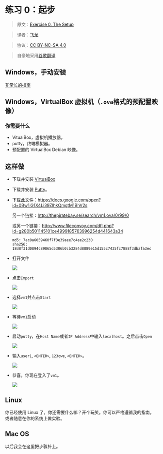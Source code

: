 # 练习 0：起步

> 原文：[Exercise 0. The Setup](https://archive.fo/ZfhWN)

> 译者：[飞龙](https://github.com/wizardforcel)

> 协议：[CC BY-NC-SA 4.0](http://creativecommons.org/licenses/by-nc-sa/4.0/)

> 自豪地采用[谷歌翻译](https://translate.google.cn/)

## Windows，手动安装

[非常长的指南](https://archive.fo/p1ZHn)

## Windows，VirtualBox 虚拟机（`.ova`格式的预配置映像）

### 你需要什么

+   VitualBox，虚拟机播放器。
+   putty，终端模拟器。
+   预配置的 VirtualBox Debian 映像。

## 这样做

+   下载并安装 [VirtualBox](http://download.virtualbox.org/virtualbox/4.1.18/VirtualBox-4.1.18-78361-Win.exe)

+   下载并安装 [Putty](http://the.earth.li/~sgtatham/putty/latest/x86/putty-0.62-installer.exe)。

+   下载此文件：<https://docs.google.com/open?id=0Bw1iG1X4Li39ZlhkQmgtM1BhV2s>

    另一个链接：<http://thepiratebay.se/search/vm1.ova/0/99/0>

    或另一个链接：<http://www.fileconvoy.com/dfl.php?id=g280b501145101ce4999185763996254d441643a34>
    
    ```
    md5: 7ac8a6059460f7f3e39aee7c4ee2c230 
    sha256: 18d8f31d0894c89865d5306b0cb3284d8889e15d155c7435fc7888f3dbafa3ec
    ```
    
+   打开文件

    ![](img/0-1.png)
    
+   点击`Import`

    ![](img/0-2.png)

+   选择`vm1`并点击`Start`

    ![](img/0-3.png)

+   等待`vm1`启动

    ![](img/0-4.png)

+   启动`putty`，在`Host Name`或者`IP Address`中输入`localhost`。之后点击`Open`

    ![](img/0-5.png)

+   输入`user1`, `<ENTER>`, `123qwe`, `<ENTER>`。

    ![](img/0-6.png)
    
+   恭喜，你现在登入了`vm1`。

    ![](img/0-7.png)
    
## Linux

你已经使用 Linux 了，你还需要什么嘛？开个玩笑。你可以严格遵循我的指南，或者随意在你的系统上做实验。

## Mac OS

以后我会在这里把步骤补上。

